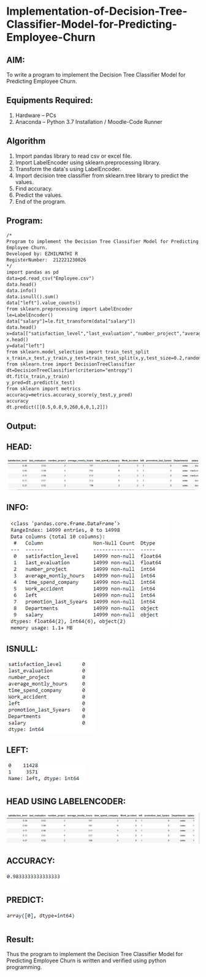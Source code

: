 # Implementation-of-Decision-Tree-Classifier-Model-for-Predicting-Employee-Churn

## AIM:
To write a program to implement the Decision Tree Classifier Model for Predicting Employee Churn.

## Equipments Required:
1. Hardware – PCs
2. Anaconda – Python 3.7 Installation / Moodle-Code Runner

## Algorithm
1. Import pandas library to read csv or excel file.
2. Import LabelEncoder using sklearn.preprocessing library.
3. Transform the data's using LabelEncoder.
4. Import decision tree classifier from sklearn.tree library to predict the values.
5. Find accuracy.
6.  Predict the values.
7. End of the program.

## Program:
```
/*
Program to implement the Decision Tree Classifier Model for Predicting Employee Churn.
Developed by: EZHILMATHI R
RegisterNumber:  212221230026
*/
import pandas as pd
data=pd.read_csv("Employee.csv")
data.head()
data.info()
data.isnull().sum()
data["left"].value_counts()
from sklearn.preprocessing import LabelEncoder
le=LabelEncoder()
data["salary"]=le.fit_transform(data["salary"])
data.head()
x=data[["satisfaction_level","last_evaluation","number_project","average_montly_hours","time_spend_company","Work_accident","promotion_last_5years","salary"]]
x.head()
y=data["left"]
from sklearn.model_selection import train_test_split
x_train,x_test,y_train,y_test=train_test_split(x,y,test_size=0.2,random_state=100)
from sklearn.tree import DecisionTreeClassifier
dt=DecisionTreeClassifier(criterion="entropy")
dt.fit(x_train,y_train)
y_pred=dt.predict(x_test)
from sklearn import metrics 
accuracy=metrics.accuracy_score(y_test,y_pred)
accuracy
dt.predict([[0.5,0.8,9,260,6,0,1,2]])
```

## Output:
## HEAD:
![](./ml1.png)
## INFO:
![](./ml2.png)
## ISNULL:
![](./ml3.png)
## LEFT:
![](./ml4.png)
## HEAD USING LABELENCODER:
![](./ml5.png)
## ACCURACY:
![](./ml7.png)
## PREDICT:
![](./ml8.png)

## Result:
Thus the program to implement the  Decision Tree Classifier Model for Predicting Employee Churn is written and verified using python programming.
